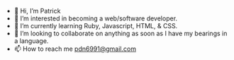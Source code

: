 - 👋 Hi, I’m Patrick  
- 👀 I’m interested in becoming a web/software developer.
- 🌱 I’m currently learning Ruby, Javascript, HTML, & CSS.
- 💞️ I’m looking to collaborate on anything as soon as I have my bearings in a language.
- 📫 How to reach me pdn6991@gmail.com

<!---
pudddn/pudddn is a ✨ special ✨ repository because its `README.md` (this file) appears on your GitHub profile.
You can click the Preview link to take a look at your changes.
--->
